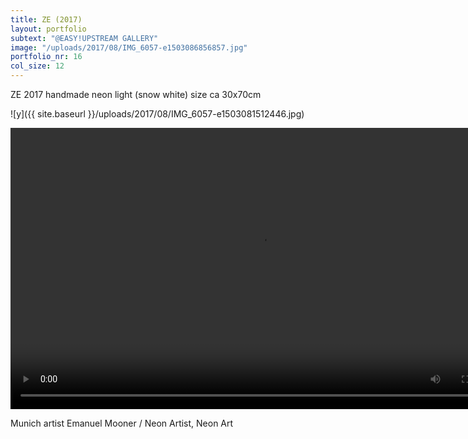 ```yaml
---
title: ZE (2017)
layout: portfolio
subtext: "@EASY!UPSTREAM GALLERY"
image: "/uploads/2017/08/IMG_6057-e1503086856857.jpg"
portfolio_nr: 16
col_size: 12
---
```

ZE
2017
handmade neon light (snow white)
size ca 30x70cm

![y]({{ site.baseurl }}/uploads/2017/08/IMG_6057-e1503081512446.jpg)


<div class="wp-playlist wp-video-playlist wp-playlist-light">

<video controls="controls" width="800" height="450" name="Galerie Benjamin Eck">
  <source src="{{ site.baseurl }}/uploads/2017/08/IMG_6058.mov">
</video>


Munich artist Emanuel Mooner / Neon Artist, Neon Art
